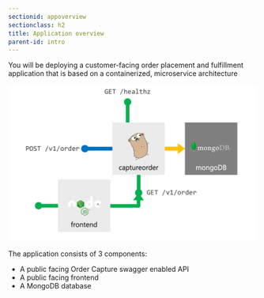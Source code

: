 ```yaml
---
sectionid: appoverview
sectionclass: h2
title: Application overview
parent-id: intro
---
```


You will be deploying a customer-facing order placement and fulfillment application that is based on a containerized, microservice architecture

![Application diagram](media/overview.png)

The application consists of 3 components:

* A public facing Order Capture swagger enabled API
* A public facing frontend
* A MongoDB database
